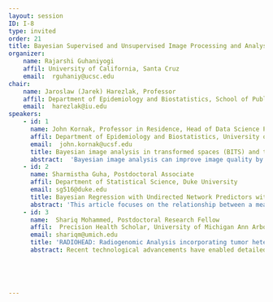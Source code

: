 ```yaml
---
layout: session
ID: I-8
type: invited
order: 21
title: Bayesian Supervised and Unsupervised Image Processing and Analysis, with Applications to Radiogenomics and Diffusion Tensor Imaging
organizer:
    name: Rajarshi Guhaniyogi
    affil: University of California, Santa Cruz 
    email:  rguhaniy@ucsc.edu
chair:
    name: Jaroslaw (Jarek) Harezlak, Professor
    affil: Department of Epidemiology and Biostatistics, School of Public Health, Indiana Univeersity, Bloomington
    email:  harezlak@iu.edu
speakers:
    - id: 1
      name: John Kornak, Professor in Residence, Head of Data Science Program
      affil: Department of Epidemiology and Biostatistics, University of California San Francisco
      email:  john.kornak@ucsf.edu
      title: Bayesian image analysis in transformed spaces (BITS)­ and the BIFS/BIWS packages
      abstract:  'Bayesian image analysis can improve image quality by balancing a priori expectations of image characteristics with a model for the noise process. We will give a reformulation of the conventional image space Bayesian image analysis paradigm into Fourier and wavelet spaces. By specifying the Bayesian model in a transformed space, spatially correlated priors, that are relatively difficult to model and compute in conventional image space, can be efficiently modeled as a set of independent processes in an appropriately transformed space. The originally inter-correlated and high-dimensional problem in image space is thereby broken down into a series of (trivially parallelizable) independent one-dimensional problems. We will describe and show examples of the Bayesian image analysis in transformed space (BITS) modeling approach for both Fourier and wavelet space. In the process, we will showcase our Python package(s): BIFS/BIWS that can allow easy and fast implementation of BITS.'
    - id: 2
      name: Sharmistha Guha, Postdoctoral Associate
      affil: Department of Statistical Science, Duke University
      email: sg516@duke.edu
      title: Bayesian Regression with Undirected Network Predictors with an Application to Brain Connectome Data
      abstract: 'This article focuses on the relationship between a measure of creativity and the human brain network of subjects from a brain connectome dataset obtained using a diffusion weighted magnetic resonance imaging (DWI) procedure. We identify brain regions and interconnections between them that have a significant effect on the creativity. Brain networks are often expressed in terms of symmetric adjacency matrices, with row and column indices of the matrix representing the regions of interest (ROI), and a cell entry signifying the estimated number of fiber bundles connecting the corresponding row and column ROIs. Current statistical practices for regression analysis with the brain network as the predictor and the measure of creativity as the response typically vectorize the network predictor matrices prior to any analysis, thus failing to account for the important structural information in the network. This results in poor inferential and predictive performance. To answer the scientific questions above, this article develops a flexible Bayesian framework that avoids reshaping the network predictor matrix, draws inference on the brain ROIs and interconnections between ROIs significantly related to creativity and enables accurate prediction of creativity from a brain network. A novel class of network shrinkage priors for the coefficient corresponding to the network predictor is proposed to achieve these inferential goals simultaneously. The principled Bayesian framework allows precise characterization of the uncertainty in detecting an ROI as influential for creativity, as well as the quantification of uncertainty in prediction of creativity from a network predictor. Empirical results in simulation studies illustrate substantial inferential and predictive gains of the proposed framework in comparison with competitors. Our framework yields new insights into the relationship of brain regions with creativity, also providing the uncertainty associated with the scientific findings.'
    - id: 3
      name:  Shariq Mohammed, Postdoctoral Research Fellow
      affil:  Precision Health Scholar, University of Michigan Ann Arbor
      email: shariqm@umich.edu
      title: 'RADIOHEAD: Radiogenomic Analysis incorporating tumor heterogeneity in imaging through densities'
      abstract: Recent technological advancements have enabled detailed investigation of associations between the molecular architecture and morphological heterogeneity of tumors, through multi-source integration of radiological imaging and genomic (radiogenomic) data. We integrate and harness radiogenomic data in patients with lower grade gliomas (LGG), a type of brain cancer, in order to develop a formal regression framework called RADIOHEAD (RADIOgenomic analysis incorporating tumor HEterogeneity in imAging through Densities) for modelling association between them. Imaging data is represented through voxel intensity probability density functions of tumor sub-regions obtained from multimodal magnetic resonance imaging, and genomic data through molecular signatures in the form of pathway enrichment scores corresponding to their gene expression profiles. Employing a Riemannian-geometric framework for principal component analysis on the set of probability density functions, we map each probability density to a vector of principal component scores, which are then included as predictors in a Bayesian regression model with the pathway enrichment scores as the response. Variable selection compatible with the grouping structure amongst the predictors induced through the tumor sub-regions is carried out under a group spike-and-slab prior. A Bayesian false discovery rate mechanism is then used to infer statistically significant associations based on the posterior distribution of the regression coefficients. Our analyses reveal several pathways, relevant to LGG etiology (such as synaptic transmission, nerve impulse and neurotransmitter pathways), to have significant associations with the corresponding imaging-based predictors.  





---
```

